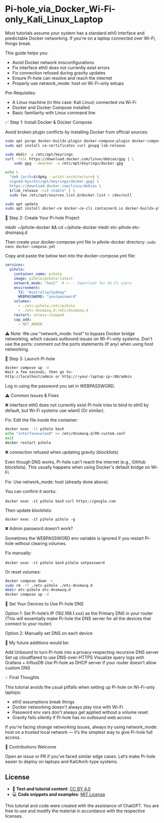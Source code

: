 # Pi-hole_via_Docker_Wi-Fi-only_Kali_Linux_Laptop


Most tutorials assume your system has a standard eth0 interface and predictable Docker networking. If you're on a laptop connected over Wi-Fi, things break.

This guide helps you:

- Avoid Docker network misconfigurations
- Fix interface eth0 does not currently exist errors
- Fix connection refused during gravity updates
- Ensure Pi-hole can resolve and reach the internet
- Properly use network_mode: host on Wi-Fi-only setups

Pre-Requisites:

- A Linux machine (in this case: Kali Linux) connected via Wi-Fi
- Docker and Docker Compose installed
- Basic familiarity with Linux command line


✅ Step 1: Install Docker & Docker Compose

Avoid broken plugin conflicts by installing Docker from official sources:

```bash
sudo apt purge docker-buildx-plugin docker-compose-plugin docker-compose
sudo apt install ca-certificates curl gnupg lsb-release

sudo mkdir -p /etc/apt/keyrings
curl -fsSL https://download.docker.com/linux/debian/gpg | \
    sudo gpg --dearmor -o /etc/apt/keyrings/docker.gpg

echo \
  "deb [arch=$(dpkg --print-architecture) \
  signed-by=/etc/apt/keyrings/docker.gpg] \
  https://download.docker.com/linux/debian \
  $(lsb_release -cs) stable" | \
  sudo tee /etc/apt/sources.list.d/docker.list > /dev/null

sudo apt update
sudo apt install docker-ce docker-ce-cli containerd.io docker-buildx-plugin docker-compose-plugin
```

📂 Step 2: Create Your Pi-hole Project

mkdir ~/pihole-docker && cd ~/pihole-docker
mkdir etc-pihole etc-dnsmasq.d

Then create your docker-compose.yml file in pihole-docker directory:
`sudo nano docker-compose.yml`

Copy and paste the below text into the docker-compose.yml file:

```yaml
services:
  pihole:
    container_name: pihole
    image: pihole/pihole:latest
    network_mode: "host"  # <--- Important for Wi-Fi users
    environment:
      TZ: "Australia/Sydney"
      WEBPASSWORD: "yourpassword"
    volumes:
      - ./etc-pihole:/etc/pihole
      - ./etc-dnsmasq.d:/etc/dnsmasq.d
    restart: unless-stopped
    cap_add:
      - NET_ADMIN
```

⚠️ Note:
We use "network_mode: host" to bypass Docker bridge networking, which causes outbound issues on Wi-Fi-only systems.
Don't use the ports: comment out the ports statements (If any) when using host networking.


🚀 Step 3: Launch Pi-hole

```bash
docker compose up -d
Wait a few seconds, then go to:
http://localhost/admin or http://<your-laptop-ip>:80/admin
```

Log in using the password you set in WEBPASSWORD.


⚠️ Common Issues & Fixes


❌ interface eth0 does not currently exist
Pi-hole tries to bind to eth0 by default, but Wi-Fi systems use wlan0 (Or similar).

Fix:
Edit the file inside the container:

```bash
docker exec -it pihole bash
echo "interface=wlan0" >> /etc/dnsmasq.d/99-custom.conf
exit
docker restart pihole
```

❌ connection refused when updating gravity (blocklists)

Even though DNS works, Pi-hole can't reach the internet (e.g., GitHub blocklists). This usually happens when using Docker's default bridge on Wi-Fi.

Fix:
Use network_mode: host (already done above).

You can confirm it works:

`docker exec -it pihole bash`
`curl https://google.com`

Then update blocklists:

`docker exec -it pihole pihole -g`

❌ Admin password doesn’t work?

Sometimes the WEBPASSWORD env variable is ignored if you restart Pi-hole without clearing volumes.

Fix manually:

`docker exec -it pihole bash`
`pihole setpassword`

Or reset volumes:

```bash
docker compose down -v
sudo rm -rf ./etc-pihole ./etc-dnsmasq.d
mkdir etc-pihole etc-dnsmasq.d
docker compose up -d
```

📶 Set Your Devices to Use Pi-hole DNS

Option 1: Set Pi-hole’s IP (192.168.1.xxx) as the Primary DNS in your router (This will essentially make Pi-hole the DNS server for all the devices that connect to your router)

Option 2: Manually set DNS on each device


🧠 My future additions would be:

Add Unbound to turn Pi-hole into a privacy-respecting recursive DNS server
Set up cloudflared to use DNS-over-HTTPS
Visualize query logs with Grafana + InfluxDB
Use Pi-hole as DHCP server if your router doesn’t allow custom DNS


💡 Final Thoughts

This tutorial avoids the usual pitfalls when setting up Pi-hole on Wi-Fi-only laptops:

- eth0 assumptions break things
- Docker networking doesn't always play nice with Wi-Fi
- Password env vars don't always get applied without a volume reset
- Gravity fails silently if Pi-hole has no outbound web access

If you're facing strange networking issues, always try using network_mode: host on a trusted local network — it’s the simplest way to give Pi-hole full access.


🙌 Contributions Welcome

Open an issue or PR if you’ve faced similar edge cases.
Let’s make Pi-hole easier to deploy on laptops and Kali/Arch-type systems.


## License

- 📘 **Text and tutorial content**: [CC BY 4.0](https://creativecommons.org/licenses/by/4.0/)
- 💻 **Code snippets and examples**: [MIT License](https://opensource.org/licenses/MIT)

This tutorial and code were created with the assistance of ChatGPT. You are free to use and modify the material in accordance with the respective licenses.
